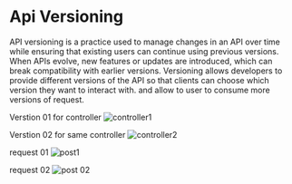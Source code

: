 # Api Versioning

API versioning is a practice used to manage changes in an API over time while ensuring that existing users can continue using previous versions. When APIs evolve, new features or updates are introduced, which can break compatibility with earlier versions. Versioning allows developers to provide different versions of the API so that clients can choose which version they want to interact with. and allow to user to consume more
versions of request.

Verstion 01 for controller 
![controller1](https://github.com/user-attachments/assets/4f321bd9-79a0-4751-9e91-30c2adc7cdb5)

Verstion 02 for same controller 
![controller2](https://github.com/user-attachments/assets/182c3d62-f57d-4606-99d8-a8aa8012e23e)

request 01 
![post1](https://github.com/user-attachments/assets/b4e7ba2e-cc52-4f6e-8794-8dc56a3b83b9)

request 02
![post 02](https://github.com/user-attachments/assets/990b940e-7f8a-482e-947d-ae1d9f2538ad)

